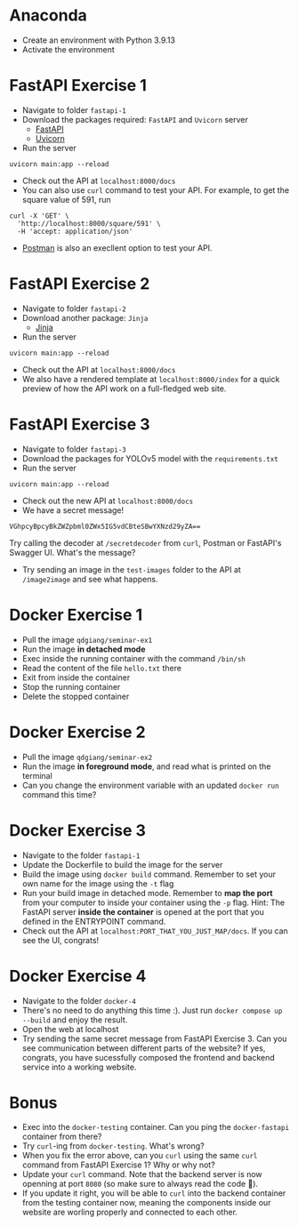 # Anaconda
- Create an environment with Python 3.9.13
- Activate the environment

# FastAPI Exercise 1
- Navigate to folder `fastapi-1`
- Download the packages required: `FastAPI` and `Uvicorn` server
  - [FastAPI](https://fastapi.tiangolo.com/#installation)
  - [Uvicorn](https://www.uvicorn.org/#quickstart)
- Run the server
```
uvicorn main:app --reload
```
- Check out the API at `localhost:8000/docs`
- You can also use `curl` command to test your API. For example, to get the square value of 591, run
```
curl -X 'GET' \
  'http://localhost:8000/square/591' \
  -H 'accept: application/json'
```
- [Postman](https://www.postman.com) is also an execllent option to test your API.
# FastAPI Exercise 2
- Navigate to folder `fastapi-2`
- Download another package: `Jinja`
  - [Jinja](https://jinja.palletsprojects.com/en/3.1.x/intro/#installation)
- Run the server
```
uvicorn main:app --reload
```
- Check out the API at `localhost:8000/docs`
- We also have a rendered template at `localhost:8000/index` for a quick preview of how the API work on a full-fledged web site.

# FastAPI Exercise 3
- Navigate to folder `fastapi-3`
- Download the packages for YOLOv5 model with the `requirements.txt`
- Run the server
```
uvicorn main:app --reload
```
- Check out the new API at `localhost:8000/docs`
- We have a secret message! 
```
VGhpcyBpcyBkZWZpbml0ZWx5IG5vdCBteSBwYXNzd29yZA==
```
Try calling the decoder at `/secretdecoder` from `curl`, Postman or FastAPI's Swagger UI. What's the message?
- Try sending an image in the `test-images` folder to the API at `/image2image` and see what happens.
# Docker Exercise 1
- Pull the image `qdgiang/seminar-ex1`
- Run the image **in detached mode**
- Exec inside the running container with the command `/bin/sh`
- Read the content of the file `hello.txt` there
- Exit from inside the container
- Stop the running container
- Delete the stopped container
# Docker Exercise 2
- Pull the image `qdgiang/seminar-ex2`
- Run the image **in foreground mode**, and read what is printed on the terminal
- Can you change the environment variable with an updated `docker run` command this time?
# Docker Exercise 3
- Navigate to the folder `fastapi-1`
- Update the Dockerfile to build the image for the server
- Build the image using `docker build` command. Remember to set your own name for the image using the `-t` flag
- Run your build image in detached mode. Remember to **map the port** from your computer to inside your container using the `-p` flag. Hint: The FastAPI server **inside the container** is opened at the port that you defined in the ENTRYPOINT command.
- Check out the API at `localhost:PORT_THAT_YOU_JUST_MAP/docs`. If you can see the UI, congrats!
# Docker Exercise 4
- Navigate to the folder `docker-4`
- There's no need to do anything this time :). Just run `docker compose up --build` and enjoy the result.
- Open the web at localhost
- Try sending the same secret message from FastAPI Exercise 3. Can you see communication between different parts of the website? If yes, congrats, you have sucessfully composed the frontend and backend service into a working website.

# Bonus
- Exec into the `docker-testing` container. Can you ping the `docker-fastapi` container from there?
- Try `curl`-ing from `docker-testing`. What's wrong?
- When you fix the error above, can you `curl` using the same `curl` command from FastAPI Exercise 1? Why or why not?
- Update your `curl` command. Note that the backend server is now openning at port `8080` (so make sure to always read the code 🐧).
- If you update it right, you will be able to `curl` into the backend container from the testing container now, meaning the components inside our website are worling properly and connected to each other.

